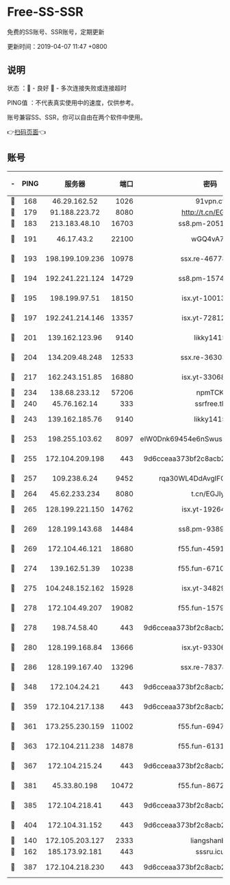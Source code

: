 # Free-SS-SSR

免费的SS账号、SSR账号，定期更新

更新时间：2019-04-07 11:47 +0800

## 说明

状态     ：🙂 - 良好 🙁 - 多次连接失败或连接超时

PING值   ：不代表真实使用中的速度，仅供参考。

账号兼容SS、SSR，你可以自由在两个软件中使用。

👉[扫码页面](https://liesauer.github.io/Free-SS-SSR/)👈

## 账号

|-|PING|服务器|端口|密码|加密方式|区域|
|:----:|:----:|:-----:|-----:|:----:|:----:|:----:|
|🙂|168|46.29.162.52|1026|91vpn.cf|rc4-md5|RU|
|🙂|179|91.188.223.72|8080|http://t.cn/EGJIyrl|rc4-md5|RU|
|🙂|183|213.183.48.10|16703|ss8.pm-20510917|rc4-md5|RU|
|🙂|191|46.17.43.2|22100|wGQ4vA7D|aes-256-gcm|RU|
|🙂|193|198.199.109.236|10978|ssx.re-46778181|aes-256-cfb|US|
|🙂|194|192.241.221.124|14729|ss8.pm-15747192|aes-256-cfb|US|
|🙂|195|198.199.97.51|18150|isx.yt-10013896|aes-256-cfb|US|
|🙂|197|192.241.214.146|13357|isx.yt-72812401|aes-256-cfb|US|
|🙂|201|139.162.123.96|9140|likky1415|aes-256-cfb|JP|
|🙂|204|134.209.48.248|12533|ssx.re-36303628|aes-256-cfb|US|
|🙂|217|162.243.151.85|16880|isx.yt-33068394|aes-256-cfb|US|
|🙂|234|138.68.233.12|57206|npmTCK|rc4-md5|US|
|🙂|240|45.76.162.14|333|ssrfree.tk|rc4|SG|
|🙂|243|139.162.185.76|9140|likky1415|aes-256-cfb|DE|
|🙂|253|198.255.103.62|8097|eIW0Dnk69454e6nSwuspv9DmS201tQ0D|aes-256-cfb|US|
|🙂|255|172.104.209.198|443|9d6cceaa373bf2c8acb22e60b6a58be6|aes-256-cfb|US|
|🙂|257|109.238.6.24|9452|rqa30WL4DdAvgIFG6Fs3znzTa|aes-256-cfb|FR|
|🙂|264|45.62.233.234|8080|t.cn/EGJIyrl|rc4-md5|CA|
|🙂|265|128.199.221.150|14762|isx.yt-19264060|aes-256-cfb|SG|
|🙂|269|128.199.143.68|14484|ss8.pm-93895061|aes-256-cfb|SG|
|🙂|269|172.104.46.121|18680|f55.fun-45913685|aes-256-cfb|SG|
|🙂|274|139.162.51.39|10238|f55.fun-67101162|aes-256-cfb|SG|
|🙂|275|104.248.152.162|15928|isx.yt-34829163|aes-256-cfb|SG|
|🙂|278|172.104.49.207|19082|f55.fun-15798728|aes-256-cfb|SG|
|🙂|278|198.74.58.40|443|9d6cceaa373bf2c8acb22e60b6a58be6|aes-256-cfb|US|
|🙂|280|128.199.168.84|13666|isx.yt-93306420|aes-256-cfb|SG|
|🙂|286|128.199.167.40|13296|ssx.re-78378109|aes-256-cfb|SG|
|🙂|348|172.104.24.21|443|9d6cceaa373bf2c8acb22e60b6a58be6|aes-256-cfb|US|
|🙂|359|172.104.217.138|443|9d6cceaa373bf2c8acb22e60b6a58be6|aes-256-cfb|US|
|🙂|361|173.255.230.159|11002|f55.fun-69479664|aes-256-cfb|US|
|🙂|363|172.104.211.238|14878|f55.fun-61310549|aes-256-cfb|US|
|🙂|367|172.104.215.24|443|9d6cceaa373bf2c8acb22e60b6a58be6|aes-256-cfb|US|
|🙂|381|45.33.80.198|10472|f55.fun-86726551|aes-256-cfb|US|
|🙂|385|172.104.218.41|443|9d6cceaa373bf2c8acb22e60b6a58be6|aes-256-cfb|US|
|🙂|404|172.104.31.152|443|9d6cceaa373bf2c8acb22e60b6a58be6|aes-256-cfb|US|
|🙂|140|172.105.203.127|2333|liangshanbo|chacha20|JP|
|🙂|162|185.173.92.181|443|sssru.icu|rc4-md5|RU|
|🙂|387|172.104.218.230|443|9d6cceaa373bf2c8acb22e60b6a58be6|aes-256-cfb|US|

